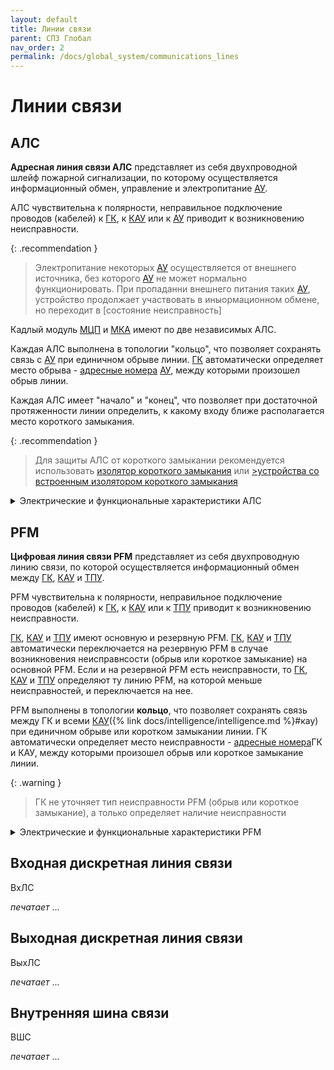 ```yaml
---
layout: default
title: Линии связи
parent: СПЗ Глобал
nav_order: 2
permalink: /docs/global_system/communications_lines
---
```


# Линии связи

## АЛС
**Адресная линия связи АЛС** представляет из себя двухпроводной шлейф пожарной сигнализации, по которому осуществляется информационный обмен, управление и электропитание [АУ].

АЛС чувствительна к полярности, неправильное подключение проводов (кабелей) к [ГК], к [КАУ] или к [АУ] приводит к возникновению неисправности. 

{: .recommendation }
> Электропитание некоторых [АУ] осуществляется от внешнего источника, без которого [АУ] не может нормально функционировать. При пропаданни внешнего питания таких [АУ], устройство продолжает участвовать в иныормационном обмене, но переходит в [состояние неисправность]

Кадлый модуль [МЦП] и [МКА] имеют по две независимых АЛС.

Каждая АЛС выполнена в топологии "кольцо", что позволяет сохранять связь с [АУ] при единичном обрыве линии. [ГК] автоматически определяет место обрыва - [адресные номера] [АУ], между которыми произошел обрыв линии.

Каждая АЛС имеет "начало" и "конец", что позволяет при достаточной протяженности линии определить, к какому входу ближе располагается место короткого замыкания.

{: .recommendation }
> Для защиты АЛС от короткого замыкании рекомендуется использовать [изолятор короткого замыкания] или [>устройства со встроенным изолятором короткого замыкания]

<details markdown="block">
  <summary>
  Электрические и функциональные характеристики АЛС
  </summary>

<table> 
  <thead> 
    <tr> 
      <th style="text-align: center">Характеристика</th>
      <th style="text-align: center">Значение</th>
    </tr>
  </thead> 
  <tbody>
    <tr>
      <td style="text-align: left">Максимальное количество подключаемых <a href="/gk_manual/docs/address_devices#адресные-устройства">АУ</a> к одной АЛС</td>
      <td style="text-align: center">250</td>
    </tr>
    <tr>
      <td style="text-align: left">Выходное напряжение на клеммах АЛС, В</td>
      <td style="text-align: center">23±3,6</td>
    </tr>
    <tr>
      <td style="text-align: left">Максимальная длина сегмента АЛС, м</td>
      <td style="text-align: center">400</td>
    </tr>
    <tr>
      <td style="text-align: left">Максимальная суммарная длина АЛС, м</td>
      <td style="text-align: center">100000</td>
    </tr>
    <tr>
      <td style="text-align: left">Максимальное сопротивление кабеля сегмента АЛС, Ом</td>
      <td style="text-align: center">50</td>
    </tr>
    <tr>
      <td style="text-align: left">Минимальное сопротивление изоляции кабеля АЛС, Ом</td>
      <td style="text-align: center">50000</td>
    </tr>
    <tr>
      <td style="text-align: left">Максимальная удельная емкость кабеля АЛС, пФ/м</td>
      <td style="text-align: center">80</td>
    </tr>
  </tbody>
</table>

{: .note }
> Сегментом АЛС считается участок кабеля [ГК] — [АУ] и [АУ] — [АУ]

</details>

## PFM
**Цифровая линия связи PFM** представляет из себя двухпроводную линию связи, по которой осуществляется информационный обмен между [ГК], [КАУ] и [ТПУ].

PFM чувствительна к полярности, неправильное подключение проводов (кабелей) к [ГК], к [КАУ] или к [ТПУ] приводит к возникновению неисправности.

[ГК], [КАУ] и [ТПУ] имеют основную и резервную PFM. [ГК], [КАУ] и [ТПУ] автоматически переключается на резервную PFM в случае возникновения неисправнсости (обрыв или короткое замыкание) на основной PFM. Если и на резервной PFM есть неисправности, то [ГК], [КАУ] и [ТПУ] определяют ту линию PFM, на которой меньше неисправностей, и переключается на нее.

PFM выполнены в топологии **кольцо**, что позволяет сохранять связь между ГК и всеми [КАУ]({% link docs/intelligence/intelligence.md %}#кау) при единичном обрыве или коротком замыкании линии. ГК автоматически определяет место неисправности - <a href="/gk_manual/docs/global_system#адресный-номер-гк-и-кау">адресные номера</a>ГК и КАУ, между которыми произошел обрыв или короткое замыкание линии.

{: .warning }
> ГК не уточняет тип неисправности PFM (обрыв или короткое замыкание), а только определяет наличие неисправности

<details markdown="block">
  <summary>
  Электрические и функциональные характеристики PFM
  </summary>
   
|**Характеристика**|**Значение**|
|:---|:---:|
| Максимальное количество подключенных ГК и [КАУ]({% link docs/intelligence/intelligence.md %}#кау) по олной PFM | 65 |
| Максимальная длина сегмента PFM, м | 1000 |
| Максимальная суммарная длина PFM, м | 65000 |
| Минимальное сопротивление изоляции кабеля PFM, кОм | 50 |
| Максимальная удельная емкость кабеля PFM, пФ/м | 80 |

{: .note }
> Сегментом PFM считается участок кабеля ГК — [КАУ]({% link docs/intelligence/intelligence.md %}#кау) и [КАУ]({% link docs/intelligence/intelligence.md %}#кау) — [КАУ]({% link docs/intelligence/intelligence.md %}#кау)

</details>

## Входная дискретная линия связи
ВхЛС

_печатает_ ...

## Выходная дискретная линия связи
ВыхЛС

_печатает_ ...

## Внутренняя шина связи
ВШС

_печатает_ ...

[ГК]: /gk_manual/docs/gk#гк
[КАУ]: /gk_manual/docs/kau#кау
[ТПУ]: /gk_manual/docs/tpu#тпу
[АУ]: /gk_manual/docs/address_devices#адресные-устройства
[МЦП]: /gk_manual/docs/composite_modules#модуль-центрального-процессора
[МКА]: /gk_manual/docs/composite_modules#модуль-кольцевых-адресных-линий-связи
[адресные номера]: /gk_manual/docs/global_system/address_number#адресный-номер-ау
[изолятор короткого замыкания]: /gk_manual/docs/address_devices/s_c_isolated_devices#изолятор-короткого-замыкания-ми-r2
[>устройства со встроенным изолятором короткого замыкания]: /gk_manual/docs/address_devices/s_c_isolated_devices#устройства-с-изолятором-короткого-замыкания
